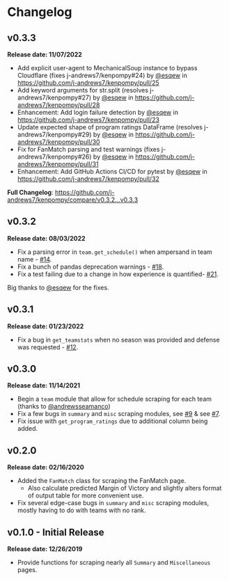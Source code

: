 # Changelog

## v0.3.3

**Release date: 11/07/2022**

* Add explicit user-agent to MechanicalSoup instance to bypass Cloudflare (fixes j-andrews7/kenpompy#24) by [@esqew](https://github.com/esqew) in https://github.com/j-andrews7/kenpompy/pull/25
* Add keyword arguments for str.split (resolves j-andrews7/kenpompy#27) by [@esqew](https://github.com/esqew) in https://github.com/j-andrews7/kenpompy/pull/28
* Enhancement: Add login failure detection by [@esqew](https://github.com/esqew) in https://github.com/j-andrews7/kenpompy/pull/23
* Update expected shape of program ratings DataFrame (resolves j-andrews7/kenpompy#29) by [@esqew](https://github.com/esqew) in https://github.com/j-andrews7/kenpompy/pull/30
* Fix for FanMatch parsing and test warnings (fixes j-andrews7/kenpompy#26) by [@esqew](https://github.com/esqew) in https://github.com/j-andrews7/kenpompy/pull/31
* Enhancement: Add GitHub Actions CI/CD for pytest by [@esqew](https://github.com/esqew) in https://github.com/j-andrews7/kenpompy/pull/32


**Full Changelog**: https://github.com/j-andrews7/kenpompy/compare/v0.3.2...v0.3.3

## v0.3.2

**Release date: 08/03/2022**

 - Fix a parsing error in `team.get_schedule()` when ampersand in team name - [#14](https://github.com/j-andrews7/kenpompy/issues/14).
 - Fix a bunch of pandas deprecation warnings - [#18](https://github.com/j-andrews7/kenpompy/issues/18).
 - Fix a test failing due to a change in how experience is quantified- [#21](https://github.com/j-andrews7/kenpompy/issues/21).

Big thanks to [@esqew](https://github.com/esqew) for the fixes.

## v0.3.1

**Release date: 01/23/2022**

 - Fix a bug in `get_teamstats` when no season was provided and defense was requested - [#12](https://github.com/j-andrews7/kenpompy/issues/12).

## v0.3.0

**Release date: 11/14/2021**

 - Begin a `team` module that allow for schedule scraping for each team (thanks to [@andrewsseamanco](https://github.com/andrewseamanco))
 - Fix a few bugs in `summary` and `misc` scraping modules, see [#9](https://github.com/j-andrews7/kenpompy/issues/9) & see [#7](https://github.com/j-andrews7/kenpompy/issues/7).
 - Fix issue with `get_program_ratings` due to additional column being added.

## v0.2.0

**Release date: 02/16/2020**

 - Added the `FanMatch` class for scraping the FanMatch page.
   - Also calculate predicted Margin of Victory and slightly alters format of output table for more convenient use.
 - Fix several edge-case bugs in `summary` and `misc` scraping modules, mostly having to do with teams with no rank.


## v0.1.0 - Initial Release

**Release date: 12/26/2019**

 - Provide functions for scraping nearly all `Summary` and `Miscellaneous` pages.